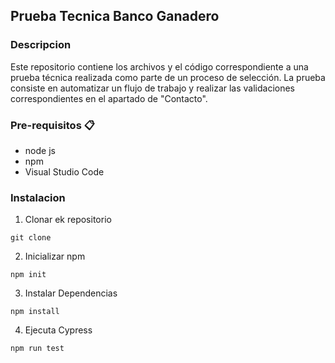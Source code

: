 ## Prueba Tecnica Banco Ganadero
### Descripcion
Este repositorio contiene los archivos y el código correspondiente a una prueba técnica realizada como parte de un proceso de selección. La prueba consiste en automatizar un flujo de trabajo y realizar las validaciones correspondientes en el apartado de "Contacto".

### Pre-requisitos 📋
* node js
* npm
* Visual Studio Code

### Instalacion

1. Clonar ek repositorio
```
git clone 
```

2. Inicializar npm
```
npm init
```

3. Instalar Dependencias
```
npm install
```

4. Ejecuta Cypress
```
npm run test
```


